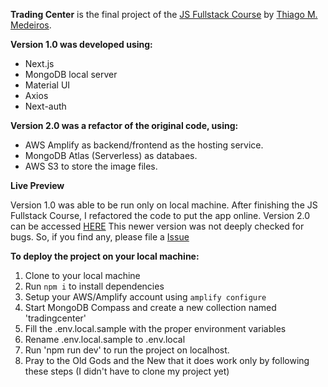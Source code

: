**Trading Center** is the final project of the [JS Fullstack Course](https://go.hotmart.com/H75713532I) by [Thiago M. Medeiros](https://github.com/thiagommedeiros).

**Version 1.0 was developed using:**

- Next.js
- MongoDB local server
- Material UI
- Axios
- Next-auth

**Version 2.0 was a refactor of the original code, using:**

- AWS Amplify as backend/frontend as the hosting service.
- MongoDB Atlas (Serverless) as databaes.
- AWS S3 to store the image files.

**Live Preview**

Version 1.0 was able to be run only on local machine.
After finishing the JS Fullstack Course, I refactored the code to put the app online.
Version 2.0 can be accessed <a href="https://tradingcenter.joaotextor.com" target="_blank">HERE</a>
This newer version was not deeply checked for bugs. So, if you find any, please file a [Issue](https://github.com/joaotextor/trading-center/issues)

**To deploy the project on your local machine:**

1. Clone to your local machine
2. Run ```npm i``` to install dependencies
3. Setup your AWS/Amplify account using ```amplify configure```
4. Start MongoDB Compass and create a new collection named 'tradingcenter'
5. Fill the .env.local.sample with the proper environment variables
6. Rename .env.local.sample to .env.local
8. Run 'npm run dev' to run the project on localhost.
9. Pray to the Old Gods and the New that it does work only by following these steps (I didn't have to clone my project yet)
